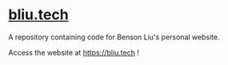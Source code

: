 # [bliu.tech](https://www.bliu.tech)
A repository containing code for Benson Liu's personal website.

Access the website at https://bliu.tech !
